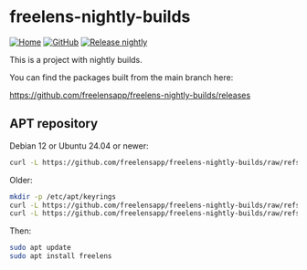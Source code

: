 # freelens-nightly-builds

<!-- markdownlint-disable MD013 -->

[![Home](https://img.shields.io/badge/%F0%9F%8F%A0-freelens.app-02a7a0)](https://freelens.app)
[![GitHub](https://img.shields.io/github/v/release/freelensapp/freelens-nightly-builds?display_name=tag&sort=semver)](https://github.com/freelensapp/freelens-nightly-builds)
[![Release nightly](https://github.com/freelensapp/freelens-nightly-builds/actions/workflows/release-nightly.yaml/badge.svg)](https://github.com/freelensapp/freelens-nightly-builds/actions/workflows/release-nightly.yaml)

<!-- markdownlint-enable MD013 -->

This is a project with nightly builds.

You can find the packages built from the main branch here:

<https://github.com/freelensapp/freelens-nightly-builds/releases>

## APT repository

Debian 12 or Ubuntu 24.04 or newer:

```sh
curl -L https://github.com/freelensapp/freelens-nightly-builds/raw/refs/heads/main/apt/freelens-nightly-builds.sources | sudo tee /etc/apt/sources.list.d/freelens-nightly-builds.sources
```

Older:

```sh
mkdir -p /etc/apt/keyrings
curl -L https://github.com/freelensapp/freelens-nightly-builds/raw/refs/heads/main/apt/freelens.asc | sudo tee /etc/apt/keyrings/freelens.asc
curl -L https://github.com/freelensapp/freelens-nightly-builds/raw/refs/heads/main/apt/freelens-nightly-builds.list | sudo tee /etc/apt/sources.list.d/freelens-nightly-builds.list
```

Then:

```sh
sudo apt update
sudo apt install freelens
```
